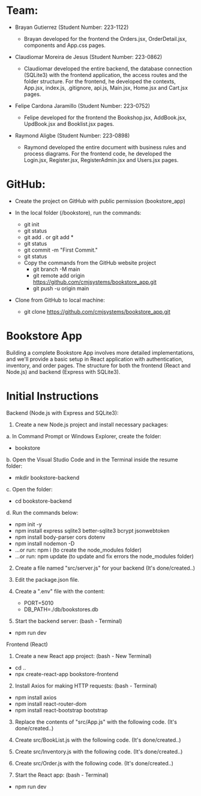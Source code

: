 # Team:
- Brayan Gutierrez              (Student Number: 223-1122)
  * Brayan developed for the frontend the Orders.jsx, OrderDetail.jsx, components and App.css pages.

- Claudiomar Moreira de Jesus   (Student Number: 223-0862)
  * Claudiomar developed the entire backend, the database connection (SQLite3) with the frontend
    application, the access routes and the folder structure. For the frontend, he developed the
    contexts, App.jsx, index.js, .gitignore, api.js, Main.jsx, Home.jsx and Cart.jsx pages. 

- Felipe Cardona Jaramillo      (Student Number: 223-0752)
  * Felipe developed for the frontend the Bookshop.jsx, AddBook.jsx, UpdBook.jsx
    and Booklist.jsx pages.

- Raymond Aligbe                (Student Number: 223-0898)
  * Raymond developed the entire document with business rules and process diagrams. For the
    frontend code, he developed the Login.jsx, Register.jsx, RegisterAdmin.jsx and Users.jsx pages.

# GitHub:
- Create the project on GitHub with public permission (bookstore_app)
- In the local folder (/bookstore), run the commands:
  * git init
  * git status
  * git add . or git add *
  * git status
  * git commit -m "First Commit."
  * git status
  - Copy the commands from the GitHub website project
    * git branch -M main
    * git remote add origin https://github.com/cmjsystems/bookstore_app.git
    * git push -u origin main

- Clone from GitHub to local machine:
  * git clone https://github.com/cmjsystems/bookstore_app.git

# Bookstore App
Building a complete Bookstore App involves more detailed implementations, and we'll provide a basic setup in React application with authentication, inventory, and order pages. The structure for both the frontend (React and Node.js) and backend (Express with SQLite3).

# Initial Instructions
Backend (Node.js with Express and SQLite3):
1. Create a new Node.js project and install necessary packages:

 a. In Command Prompt or Windows Explorer, create the folder:
   * bookstore

 b. Open the Visual Studio Code and in the Terminal inside the resume folder: 
   * mkdir bookstore-backend

 c. Open the folder:
   * cd bookstore-backend

 d. Run the commands below:
   * npm init -y
   * npm install express sqlite3 better-sqlite3 bcrypt jsonwebtoken
   * npm install body-parser cors dotenv
   * npm install nodemon -D
   * ...or run: npm i (to create the node_modules folder)
   * ...or run: npm update (to update and fix errors the node_modules folder)

2. Create a file named "src/server.js" for your backend
   (It's done/created..)
 
3. Edit the package.json file.
<!--
{
  "name": "bookstore-backend",
  "version": "1.0.0",
  "description": "Bookstore APP Backend",
  "main": "server.js",
  "scripts": {
    "dev": "nodemon src/server.js",
    "start": "node src/server.js"
  },
  "author": "Team 5: Brayan, Claudiomar, Felipe and Raymond",
  "license": "MIT",
  "dependencies": {
   ... -->

4. Create a ".env" file with the content:
   * PORT=5010
   * DB_PATH=./db/bookstores.db

5. Start the backend server:
(bash - Terminal)
  * npm run dev


Frontend (React)
1. Create a new React app project:
(bash - New Terminal)
  * cd ..
  * npx create-react-app bookstore-frontend

2. Install Axios for making HTTP requests:
(bash - Terminal)
  * npm install axios
  * npm install react-router-dom
  * npm install react-bootstrap bootstrap

3. Replace the contents of "src/App.js" with the following code.
   (It's done/created..)

4. Create src/BookList.js with the following code.
   (It's done/created..)

5. Create src/Inventory.js with the following code.
   (It's done/created..)

6. Create src/Order.js with the following code.
   (It's done/created..)

7. Start the React app:
(bash - Terminal)
  * npm run dev
